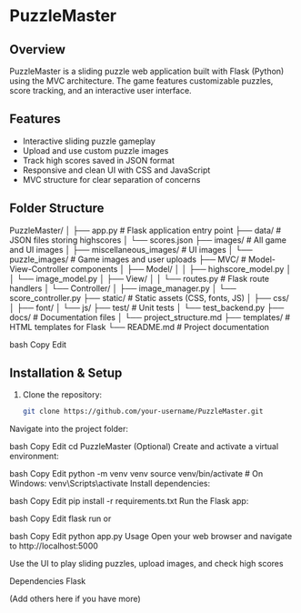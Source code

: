 # PuzzleMaster

## Overview  
PuzzleMaster is a sliding puzzle web application built with Flask (Python) using the MVC architecture. The game features customizable puzzles, score tracking, and an interactive user interface.

## Features  
- Interactive sliding puzzle gameplay  
- Upload and use custom puzzle images  
- Track high scores saved in JSON format  
- Responsive and clean UI with CSS and JavaScript  
- MVC structure for clear separation of concerns  

## Folder Structure  
PuzzleMaster/
│
├── app.py # Flask application entry point
├── data/ # JSON files storing highscores
│ └── scores.json
├── images/ # All game and UI images
│ ├── miscellaneous_images/ # UI images
│ └── puzzle_images/ # Game images and user uploads
├── MVC/ # Model-View-Controller components
│ ├── Model/
│ │ ├── highscore_model.py
│ │ └── image_model.py
│ ├── View/
│ │ └── routes.py # Flask route handlers
│ └── Controller/
│ ├── image_manager.py
│ └── score_controller.py
├── static/ # Static assets (CSS, fonts, JS)
│ ├── css/
│ ├── font/
│ └── js/
├── test/ # Unit tests
│ └── test_backend.py
├── docs/ # Documentation files
│ └── project_structure.md
├── templates/ # HTML templates for Flask
└── README.md # Project documentation

bash
Copy
Edit

## Installation & Setup  
1. Clone the repository:  
   ```bash
   git clone https://github.com/your-username/PuzzleMaster.git
Navigate into the project folder:

bash
Copy
Edit
cd PuzzleMaster
(Optional) Create and activate a virtual environment:

bash
Copy
Edit
python -m venv venv
source venv/bin/activate      # On Windows: venv\Scripts\activate
Install dependencies:

bash
Copy
Edit
pip install -r requirements.txt
Run the Flask app:

bash
Copy
Edit
flask run
or

bash
Copy
Edit
python app.py
Usage
Open your web browser and navigate to http://localhost:5000

Use the UI to play sliding puzzles, upload images, and check high scores

Dependencies
Flask

(Add others here if you have more)

